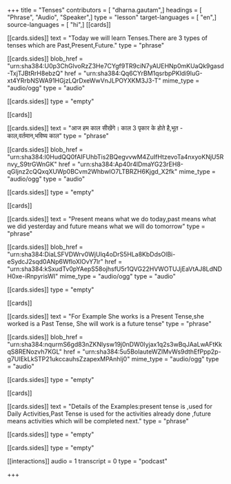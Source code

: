 +++
title = "Tenses"
contributors = [ "dharna.gautam",]
headings = [ "Phrase", "Audio", "Speaker",]
type = "lesson"
target-languages = [ "en",]
source-languages = [ "hi",]
[[cards]]

[[cards.sides]]
text = "Today we will learn Tenses.There are 3 types of tenses which are Past,Present,Future."
type = "phrase"

[[cards.sides]]
blob_href = "urn:sha384:U0p3ChGlvoRzZ3He7CYgf9TR9ciN7yAUEHNp0mKUaQk9gasd-TxjTJBtRrH8ebzQ"
href = "urn:sha384:Qq6CYrBM1qsrbpPKldi9luG-xt4YRrbNSWA91HGjzLQrDxeWwVnJLPOYXKM3J3-T"
mime_type = "audio/ogg"
type = "audio"

[[cards.sides]]
type = "empty"

[[cards]]

[[cards.sides]]
text = "आज हम काल सीखेंगे। काल 3 पृकार के होते है,भूत - काल,वर्तमान,भविष्य काल"
type = "phrase"

[[cards.sides]]
blob_href = "urn:sha384:l0HudQQ0fAIFUhbTis2BQegvvwM4ZuIfHtzevoTa4nxyoKNjU5Rnvy_S9trGWnGK"
href = "urn:sha384:Ap40r4lDmaYG23rEH8-qGIjnz2cQQxqXUWp0BCvm2WhbwIO7LTBRZH6Kjgd_X2fk"
mime_type = "audio/ogg"
type = "audio"

[[cards.sides]]
type = "empty"

[[cards]]

[[cards.sides]]
text = "Present means what we do today,past means what we did yesterday and future means what we will do tomorrow"
type = "phrase"

[[cards.sides]]
blob_href = "urn:sha384:DiaLSFVDWrv0WjUlq4oDrS5HLa8KbDdsOlBi-eSydcJ2sqd0ANp6WfloXlOvY7lr"
href = "urn:sha384:kSxudTv0pYAepS58ojhsfU5r1QVG22HVWOTUJjEaVtAJ8LdNDH0xe-iRnpyrisWI"
mime_type = "audio/ogg"
type = "audio"

[[cards.sides]]
type = "empty"

[[cards]]

[[cards.sides]]
text = "For Example She works is a Present Tense,she worked is a Past Tense, She will work is a future tense"
type = "phrase"

[[cards.sides]]
blob_href = "urn:sha384:nqurmS6gd83nZKNlysw19j0nDW0Iyjax1q2s3wBqJAaLwAFtKkqS8RENozvh7KGL"
href = "urn:sha384:5u5BolauteWZIMvWs9dthEfPpp2p-g7UIEkLkSTP21ukccauhsZzapexMPAnhlj0"
mime_type = "audio/ogg"
type = "audio"

[[cards.sides]]
type = "empty"

[[cards]]

[[cards.sides]]
text = "Details of the Examples:present tense is ,used for Daily Activities,Past Tense is used for the activities already done ,future means activities which will be completed next."
type = "phrase"

[[cards.sides]]
type = "empty"

[[cards.sides]]
type = "empty"

[[interactions]]
audio = 1
transcript = 0
type = "podcast"

+++
